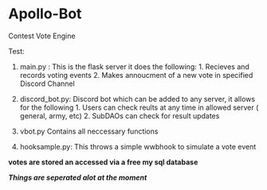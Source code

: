 # Apollo-Bot
Contest Vote Engine

Test:

1.  main.py :
        This is the flask server it does the following:
            1. Recieves and records voting events
            2. Makes annoucment of a new vote in specified Discord Channel

2.  discord_bot.py:
        Discord bot which can be added to any server, it allows for the following
            1.  Users can check reults at any time in allowed server ( general, army, etc)
            2.  SubDAOs can check for result updates
            
3.  vbot.py 
        Contains all neccessary functions

4.  hooksample.py:
        This throws a simple wwbhook to simulate a vote event


**votes are stored an accessed via a free my sql database**

***Things are seperated alot at the moment***